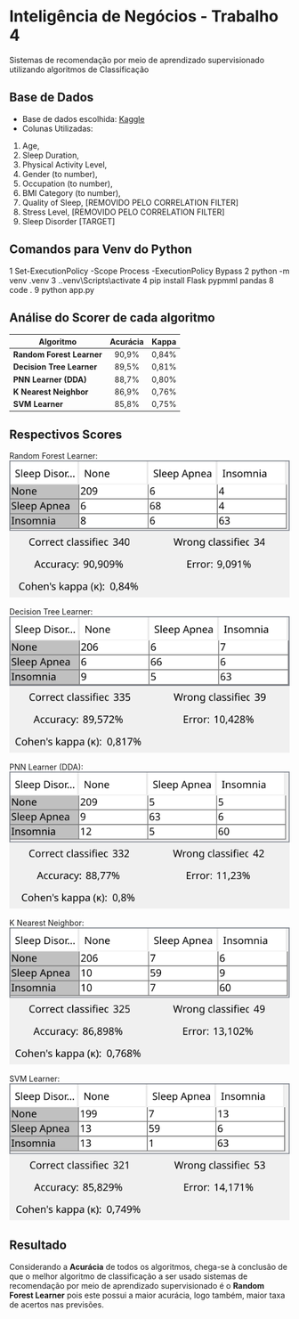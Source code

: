 # Inteligência de Negócios - Trabalho 4
Sistemas de recomendação por meio de aprendizado supervisionado utilizando algoritmos de Classificação

## Base de Dados
- Base de dados escolhida: [Kaggle](https://www.kaggle.com/datasets/uom190346a/sleep-health-and-lifestyle-dataset)
- Colunas Utilizadas:
1. Age, 
2. Sleep Duration, 
4. Physical Activity Level, 
7. Gender (to number), 
8. Occupation (to number),
9. BMI Category (to number),
3. Quality of Sleep, [REMOVIDO PELO CORRELATION FILTER]
5. Stress Level, [REMOVIDO PELO CORRELATION FILTER]
6. Sleep Disorder [TARGET]

## Comandos para Venv do Python
1 Set-ExecutionPolicy -Scope Process -ExecutionPolicy Bypass
2 python -m venv .venv
3 .\.venv\Scripts\activate
4 pip install Flask pypmml pandas
8 code .
9 python app.py

## Análise do Scorer de cada algoritmo
| Algoritmo | Acurácia | Kappa |
| --- | :---: | :---: |
| **Random Forest Learner** | 90,9% | 0,84% |
| **Decision Tree Learner** | 89,5% | 0,81% |
| **PNN Learner (DDA)** | 88,7% | 0,80% |
| **K Nearest Neighbor** | 86,9% | 0,76% |
| **SVM Learner** | 85,8% | 0,75% |

## Respectivos Scores
Random Forest Learner:
![Imagem - Scorer do Random Forest Learner](https://github.com/joaomarcianodev/IN-Trab4/blob/main/static/imgs/Scores/Scorer%20-%20Random%20Forest%20Learner.svg "Random Forest Learner")

Decision Tree Learner:
![Imagem - Scorer do Decision Tree Learner](https://github.com/joaomarcianodev/IN-Trab4/blob/main/static/imgs/Scores/Scorer%20-%20Decision%20Tree%20Learner.svg "Decision Tree Learner")

PNN Learner (DDA):
![Imagem - Scorer do PNN Learner (DDA)](https://github.com/joaomarcianodev/IN-Trab4/blob/main/static/imgs/Scores/Scorer%20-%20PNN%20Learner%20(DDA).svg "PNN Learner (DDA)")

K Nearest Neighbor:
![Imagem - Scorer do K Nearest Neighbor](https://github.com/joaomarcianodev/IN-Trab4/blob/main/static/imgs/Scores/Scorer%20-%20K%20Nearest%20Neighbor.svg "K Nearest Neighbor")

SVM Learner:
![Imagem - Scorer do SVM Learner](https://github.com/joaomarcianodev/IN-Trab4/blob/main/static/imgs/Scores/Scorer%20-%20SVM%20Learner.svg "SVM Learner")

## Resultado
Considerando a **Acurácia** de todos os algoritmos, chega-se à conclusão de que o melhor algoritmo de classificação a ser usado sistemas de recomendação por meio de aprendizado supervisionado é o **Random Forest Learner** pois este possui a maior acurácia, logo também, maior taxa de acertos nas previsões.
